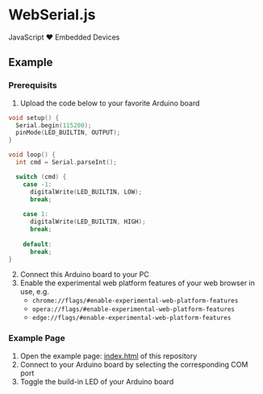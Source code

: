 # WebSerial.js
JavaScript ❤️ Embedded Devices

## Example
### Prerequisits

1. Upload the code below to your favorite Arduino board

```C
void setup() {
  Serial.begin(115200);
  pinMode(LED_BUILTIN, OUTPUT);
}

void loop() {
  int cmd = Serial.parseInt();

  switch (cmd) {
    case -1:
      digitalWrite(LED_BUILTIN, LOW);
      break;
      
    case 1:
      digitalWrite(LED_BUILTIN, HIGH);
      break;
      
    default:
      break;
}
```

2. Connect this Arduino board to your PC
3. Enable the experimental web platform features of your web browser in use, e.g.
   * `chrome://flags/#enable-experimental-web-platform-features`
   * `opera://flags/#enable-experimental-web-platform-features`
   * `edge://flags/#enable-experimental-web-platform-features`

### Example Page
1. Open the example page: [index.html](https://soerensofke.github.io/WebSerial.js/) of this repository
2. Connect to your Arduino board by selecting the corresponding COM port
3. Toggle the build-in LED of your Arduino board
